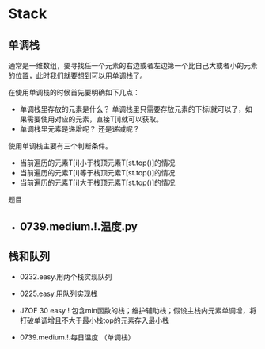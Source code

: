 # Stack

## 单调栈
通常是一维数组，要寻找任一个元素的右边或者左边第一个比自己大或者小的元素的位置，此时我们就要想到可以用单调栈了。

在使用单调栈的时候首先要明确如下几点：

- 单调栈里存放的元素是什么？ 单调栈里只需要存放元素的下标i就可以了，如果需要使用对应的元素，直接T[i]就可以获取。
- 单调栈里元素是递增呢？ 还是递减呢？

使用单调栈主要有三个判断条件。
- 当前遍历的元素T[i]小于栈顶元素T[st.top()]的情况
- 当前遍历的元素T[i]等于栈顶元素T[st.top()]的情况
- 当前遍历的元素T[i]大于栈顶元素T[st.top()]的情况


题目
- 0739.medium.!.温度.py
    - 

## 栈和队列

- 0232.easy.用两个栈实现队列
- 0225.easy.用队列实现栈

- JZOF 30 easy ! 包含min函数的栈；维护辅助栈；假设主栈内元素单调增，将打破单调增且不大于最小栈top的元素存入最小栈
- 0739.medium.!.每日温度 （单调栈）
